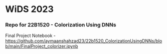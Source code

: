 # WiDS 2023 
### Repo for 22B1520 - Colorization Using DNNs

Final Project Notebook - https://github.com/aymaanshahzad23/22b1520_ColorizationUsingDNNs/blob/main/FinalProject_colorizer.ipynb
